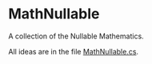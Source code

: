 # MathNullable

A collection of the Nullable Mathematics.

All ideas are in the file [MathNullable.cs](https://mathnullable.codeplex.com/SourceControl/changeset/view/70270#1217608).
